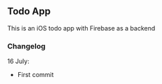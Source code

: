 ## Todo App

This is an iOS todo app with Firebase as a backend

### Changelog

16 July:
- First commit
